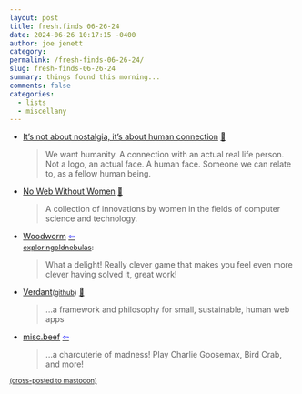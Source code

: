 ```yaml
---
layout: post
title: fresh.finds 06-26-24
date: 2024-06-26 10:17:15 -0400
author: joe jenett
category: 
permalink: /fresh-finds-06-26-24/
slug: fresh-finds-06-26-24
summary: things found this morning...
comments: false
categories:
  - lists
  - miscellany
---
```

<ul class="links">
	<li><a title="It’s not about nostalgia, it’s about human connection • rscottjones" href="https://rscottjones.com/its-not-about-nostalgia-its-about-human-connection/">It’s not about nostalgia, it’s about human connection</a> <a href="https://pinboard.in/u:usonian">📌</a><blockquote><p>We want humanity. A connection with an actual real life person. Not a logo, an actual face. A human face. Someone we can relate to, as a fellow human being.</p></blockquote></li>
	<li><a title="No Web Without Women" href="https://nowebwithoutwomen.com/">No Web Without Women</a> <a href="https://pinboard.in/u:cogdog">📌</a><blockquote><p>A collection of innovations by women in the fields of computer science and technology.</p></blockquote></li>
	<li><a title="Woodworm by spratt" href="https://spratt.itch.io/woodworm">Woodworm</a>  <a title="source" href="https://waxy.org/2024/06/woodworm/"><span style="color:blue;">&#8678;</span></a><p style="line-height:1em;margin-bottom:0;margin-top:6px;font-size:.9em;>"><a title="exploringoldnebulas - itch.io" href="https://itch.io/profile/exploringoldnebulas">exploringoldnebulas</a>:</p><blockquote><p>What a delight! Really clever game that makes you feel even more clever having solved it, great work!</p></blockquote></li>
	<li><a title="Verdant" href="https://verdant.dev/">Verdant</a><small>(<a href="https://github.com/a-type/verdant">github</a>)</small> <a href="https://pinboard.in/u:metafeather">📌</a><blockquote><p>...a framework and philosophy for small, sustainable, human web apps</p></blockquote></li>
	<li><a title="misc.beef" href="https://www.miscbeef.com/">misc.beef</a>  <a title="source" href="https://www.middleendian.com/"><span style="color:blue;">&#8678;</span></a><blockquote><p>...a charcuterie of madness! Play Charlie Goosemax, Bird Crab, and more!</p></blockquote></li>
</ul>
<a href="https://brid.gy/publish/mastodon"><small>(cross-posted to mastodon)</small></a>
